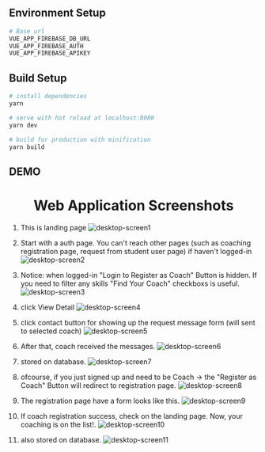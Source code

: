 ## Environment Setup

```bash
# Base url
VUE_APP_FIREBASE_DB_URL
VUE_APP_FIREBASE_AUTH
VUE_APP_FIREBASE_APIKEY
```

## Build Setup

```bash
# install dependencies
yarn

# serve with hot reload at localhost:8080
yarn dev

# build for production with minification
yarn build
```

## DEMO

<h1 align="center">
 Web Application Screenshots
</h1>

1. This is landing page
   ![desktop-screen1](https://github.com/skydihy/assets/blob/main/vue/vue-coach/images/01_coach_list.png)

2. Start with a auth page. You can't reach other pages (such as coaching registration page, request from student user page) if haven't logged-in
   ![desktop-screen2](https://github.com/skydihy/assets/blob/main/vue/vue-coach/images/02_login_form.png)

3. Notice: when logged-in "Login to Register as Coach" Button is hidden. If you need to filter any skills "Find Your Coach" checkboxs is useful.
   ![desktop-screen3](https://github.com/skydihy/assets/blob/main/vue/vue-coach/images/03_logged_in.png)

4. click View Detail
   ![desktop-screen4](https://github.com/skydihy/assets/blob/main/vue/vue-coach/images/04_coach_details.png)

5. click contact button for showing up the request message form (will sent to selected coach)
   ![desktop-screen5](https://github.com/skydihy/assets/blob/main/vue/vue-coach/images/05_request_form.png)

6. After that, coach received the messages.
   ![desktop-screen6](https://github.com/skydihy/assets/blob/main/vue/vue-coach/images/06_coach_view_request.png)

7. stored on database.
   ![desktop-screen7](https://github.com/skydihy/assets/blob/main/vue/vue-coach/images/07_db_requests.png)

8. ofcourse, if you just signed up and need to be Coach -> the "Register as Coach" Button will redirect to registration page.
   ![desktop-screen8](https://github.com/skydihy/assets/blob/main/vue/vue-coach/images/09_new_user.png)

9. The registration page have a form looks like this.
   ![desktop-screen9](https://github.com/skydihy/assets/blob/main/vue/vue-coach/images/10_register_coach_form.png)

10. If coach registration success, check on the landing page. Now, your coaching is on the list!.
    ![desktop-screen10](https://github.com/skydihy/assets/blob/main/vue/vue-coach/images/11_new_coach.png)

11. also stored on database.
    ![desktop-screen11](https://github.com/skydihy/assets/blob/main/vue/vue-coach/images/12_coach_checking.png)
